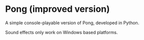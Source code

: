 # Pong (improved version)
A simple console-playable version of Pong,  developed in Python.

Sound effects only work on Windows based platforms.
